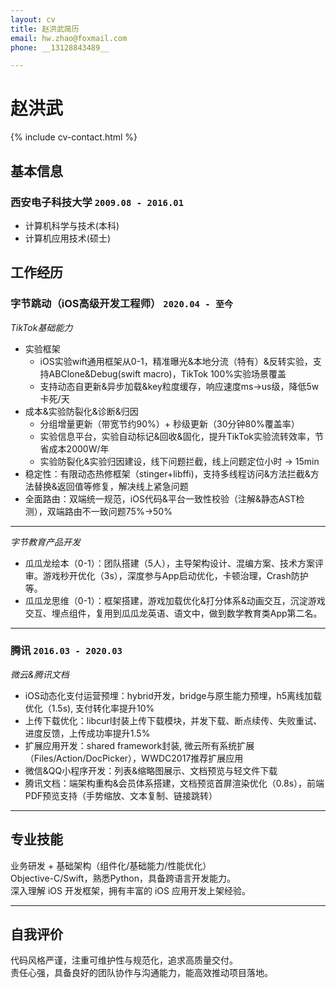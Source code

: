 ```yaml
---
layout: cv
title: 赵洪武简历
email: hw.zhao@foxmail.com
phone: __13128843489__

---
```

# 赵洪武

<!--
include contact information from the front matter
Supported arguments:
    - homepage: url, text
    - phone 13128843489
    - email hw.zhao@foxmail.com
    - city 深圳
-->
{% include cv-contact.html %}

## 基本信息
### __西安电子科技大学__ `2009.08 - 2016.01`
- 计算机科学与技术(本科)
- 计算机应用技术(硕士)
## 工作经历

### __字节跳动（iOS高级开发工程师）__ `2020.04 - 至今`
_TikTok基础能力_<br>
- 实验框架<br>
    - iOS实验wift通用框架从0-1，精准曝光&本地分流（特有）&反转实验，支持ABClone&Debug(swift macro)，TikTok 100%实验场景覆盖<br>
    - 支持动态自更新&异步加载&key粒度缓存，响应速度ms->us级，降低5w卡死/天 <br>
- 成本&实验防裂化&诊断&归因<br>
    - 分组增量更新（带宽节约90%）+ 秒级更新（30分钟80%覆盖率）<br>
    - 实验信息平台，实验自动标记&回收&固化，提升TikTok实验流转效率，节省成本2000W/年
    - 实验防裂化&实验归因建设，线下问题拦截，线上问题定位小时 -> 15min<br>
- 稳定性：有限动态热修框架（stinger+libffi)，支持多线程访问&方法拦截&方法替换&返回值等修复，解决线上紧急问题<br>
- 全面路由：双端统一规范，iOS代码&平台一致性校验（注解&静态AST检测），双端路由不一致问题75%->50%<br>

------
_字节教育产品开发_<br>
- 瓜瓜龙绘本（0-1）：团队搭建（5人），主导架构设计、混编方案、技术方案评审。游戏秒开优化（3s），深度参与App启动优化，卡顿治理，Crash防护等。<br>
- 瓜瓜龙思维（0-1）：框架搭建，游戏加载优化&打分体系&动画交互，沉淀游戏交互、埋点组件，复用到瓜瓜龙英语、语文中，做到数学教育类App第二名。<br>

------
### __腾讯__ `2016.03 - 2020.03`

_微云&腾讯文档_ <br>
- iOS动态化支付运营预埋：hybrid开发，bridge与原生能力预埋，h5离线加载优化（1.5s), 支付转化率提升10%<br>
- 上传下载优化：libcurl封装上传下载模块，并发下载、断点续传、失败重试、进度反馈，上传成功率提升1.5%<br>
- 扩展应用开发：shared framework封装, 微云所有系统扩展（Files/Action/DocPicker），WWDC2017推荐扩展应用<br>
- 微信&QQ小程序开发：列表&缩略图展示、文档预览与轻文件下载<br>
- 腾讯文档：端架构重构&会员体系搭建，文档预览首屏渲染优化（0.8s），前端PDF预览支持（手势缩放、文本复制、链接跳转）<br>

------


## 专业技能
业务研发 + 基础架构（组件化/基础能力/性能优化）<br>
Objective-C/Swift，熟悉Python，具备跨语言开发能力。<br>
深入理解 iOS 开发框架，拥有丰富的 iOS 应用开发上架经验。<br>

------
## 自我评价
代码风格严谨，注重可维护性与规范化，追求高质量交付。<br>
责任心强，具备良好的团队协作与沟通能力，能高效推动项目落地。<br>

<!-- ### Footer

Last updated: May 2025 -->

